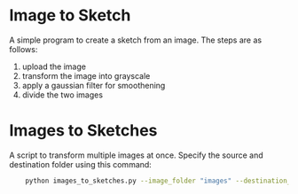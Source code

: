 # Image to Sketch

A simple program to create a sketch from an image. The steps are as follows:

1. upload the image
2. transform the image into grayscale
3. apply a gaussian filter for smoothening 
4. divide the two images


# Images to Sketches

A script to transform multiple images at once. Specify the source and destination folder using this command:


``` Bash
    python images_to_sketches.py --image_folder "images" --destination_folder "destination" 
```